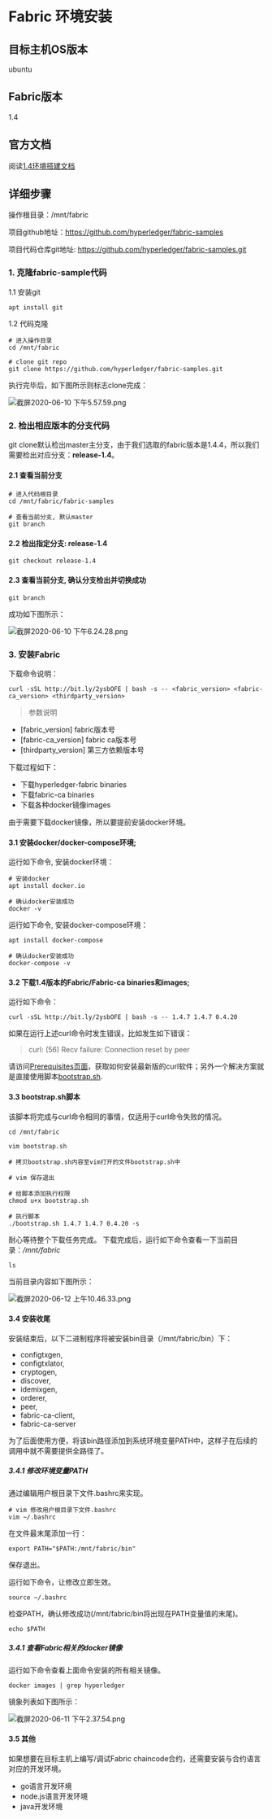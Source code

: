 # Fabric 环境安装

## 目标主机OS版本
ubuntu

## Fabric版本
1.4

## 官方文档
阅读[1.4环境搭建文档](https://hyperledger-fabric.readthedocs.io/en/release-1.4/install.html)

## 详细步骤
操作根目录：/mnt/fabric

项目github地址：https://github.com/hyperledger/fabric-samples

项目代码仓库git地址: https://github.com/hyperledger/fabric-samples.git

### 1. 克隆fabric-sample代码
1.1 安装git
```
apt install git
```


1.2 代码克隆
```
# 进入操作目录
cd /mnt/fabric

# clone git repo
git clone https://github.com/hyperledger/fabric-samples.git 
```

执行完毕后，如下图所示则标志clone完成：

![截屏2020-06-10 下午5.57.59.png](http://note.youdao.com/yws/res/3108/WEBRESOURCEfb16990d01e60a11c47458d8d1911aeb)

### 2. 检出相应版本的分支代码
git clone默认检出master主分支，由于我们选取的fabric版本是1.4.4，所以我们需要检出对应分支：**release-1.4**。

#### 2.1 查看当前分支
```
# 进入代码根目录
cd /mnt/fabric/fabric-samples

# 查看当前分支, 默认master
git branch
```

#### 2.2 检出指定分支: release-1.4
```
git checkout release-1.4
```

#### 2.3 查看当前分支, 确认分支检出并切换成功
```
git branch
```
成功如下图所示：

![截屏2020-06-10 下午6.24.28.png](http://note.youdao.com/yws/res/3131/WEBRESOURCEea1ae4befeb9cae18fbbb8ac54248b54)

### 3. 安装Fabric

下载命令说明：
```
curl -sSL http://bit.ly/2ysbOFE | bash -s -- <fabric_version> <fabric-ca_version> <thirdparty_version>
```
> 参数说明

- [fabric_version] fabric版本号
- [fabric-ca_version] fabric ca版本号
- [thirdparty_version] 第三方依赖版本号

下载过程如下：
- 下载hyperledger-fabric binaries
- 下载fabric-ca binaries
- 下载各种docker镜像images

由于需要下载docker镜像，所以要提前安装docker环境。

#### 3.1 安装docker/docker-compose环境;

运行如下命令, 安装docker环境：
```
# 安装docker
apt install docker.io

# 确认docker安装成功
docker -v
```

运行如下命令, 安装docker-compose环境：
```
apt install docker-compose

# 确认docker安装成功
docker-compose -v
```
#### 3.2 下载1.4版本的Fabric/Fabric-ca binaries和images;

运行如下命令：
```
curl -sSL http://bit.ly/2ysbOFE | bash -s -- 1.4.7 1.4.7 0.4.20
```

如果在运行上述curl命令时发生错误，比如发生如下错误：

> curl: (56) Recv failure: Connection reset by peer

请访问[Prerequisites页面](https://hyperledger-fabric.readthedocs.io/en/release-1.4/prereqs.html)，获取如何安装最新版的curl软件；另外一个解决方案就是直接使用脚本[bootstrap.sh](https://raw.githubusercontent.com/hyperledger/fabric/master/scripts/bootstrap.sh).

#### 3.3 bootstrap.sh脚本
该脚本将完成与curl命令相同的事情，仅适用于curl命令失败的情况。
```
cd /mnt/fabric

vim bootstrap.sh

# 拷贝bootstrap.sh内容至vim打开的文件bootstrap.sh中

# vim 保存退出

# 给脚本添加执行权限
chmod u+x bootstrap.sh

# 执行脚本
./bootstrap.sh 1.4.7 1.4.7 0.4.20 -s
```

耐心等待整个下载任务完成。
下载完成后，运行如下命令查看一下当前目录：*/mnt/fabric*
```
ls
```
当前目录内容如下图所示：

![截屏2020-06-12 上午10.46.33.png](http://note.youdao.com/yws/res/3452/WEBRESOURCE03ce15b675479308c0f38dc35fd2f509)

#### 3.4 安装收尾
安装结束后，以下二进制程序将被安装bin目录（/mnt/fabric/bin）下：
* configtxgen,
* configtxlator,
* cryptogen,
* discover,
* idemixgen,
* orderer,
* peer,
* fabric-ca-client,
* fabric-ca-server

为了后面使用方便，将该bin路径添加到系统环境变量PATH中，这样子在后续的调用中就不需要提供全路径了。

##### 3.4.1 修改环境变量PATH

通过编辑用户根目录下文件.bashrc来实现。
```
# vim 修改用户根目录下文件.bashrc
vim ~/.bashrc
```
在文件最末尾添加一行：
```
export PATH="$PATH:/mnt/fabric/bin"
```
保存退出。


运行如下命令，让修改立即生效。
```
source ~/.bashrc
```

检查PATH，确认修改成功(/mnt/fabric/bin将出现在PATH变量值的末尾)。
```
echo $PATH
```

##### 3.4.1 查看Fabric相关的docker镜像

运行如下命令查看上面命令安装的所有相关镜像。
```
docker images | grep hyperledger
```
镜象列表如下图所示：

![截屏2020-06-11 下午2.37.54.png](https://note.youdao.com/src/WEBRESOURCE68a9363cb2df3b6dab76e5a1325924ec)


#### 3.5 其他
如果想要在目标主机上编写/调试Fabric chaincode合约，还需要安装与合约语言对应的开发环境。
* go语言开发环境
* node.js语言开发环境
* java开发环境

